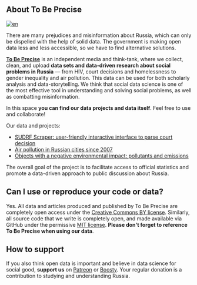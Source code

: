 ## About To Be Precise
[![en](https://img.shields.io/badge/lang-en-blue.svg)](https://github.com/tochno-st/.github/edit/main/profile/README.md)

There are many prejudices and misinformation about Russia, which can only be dispelled with the help of solid data. The government is making open data less and less accessible, so we have to find alternative solutions. 

[**To Be Precise**](https://tochno.st/) is an independent media and think-tank, where we collect, clean, and upload **data sets and data-driven research about social problems in Russia** — from HIV, court decisions and homelessness to gender inequality and air pollution. This data can be used for both scholarly analysis and data-storytelling. We think that social data science is one of the most effective tool in understanding and solving social problems, as well as combatting misinformation.

In this space **you can find our data projects and data itself**. Feel free to use and collaborate!

Our data and projects:
- [SUDRF Scraper: user-friendly interactive interface to parse court decision](https://github.com/tochno-st/sudrfscraper)
- [Air pollution in Russian cities since 2007](https://github.com/tochno-st/air_quality_cities)
- [Objects with a negative environmental impact: pollutants and emissions](https://github.com/tochno-st/onv_register)

The overall goal of the project is to facilitate access to official statistics and promote a data-driven approach to public discussion about Russia.

## Can I use or reproduce your code or data?
Yes. All data and articles produced and published by To Be Precise are completely open access under the [Creative Commons BY license](https://creativecommons.org/licenses/by/4.0/). Similarly, all source code that we write is completely open, and made available via GitHub under the permissive [MIT license](https://github.com/owid/owid-grapher/blob/master/LICENSE.md). **Please don't forget to reference To Be Precise when using our data**.

## How to support
If you also think open data is important and believe in data science for social good, **support us** on [Patreon](https://www.patreon.com/ToBePrecise/about) or [Boosty](https://boosty.to/tochnost). Your regular donation is a contribution to studying and understanding Russia.
